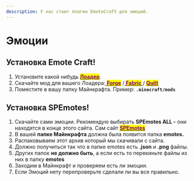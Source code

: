```yaml
---
description: У нас стоит плагин EmoteCraft для эмоций.
---
```


# Эмоции

## Установка Emote Craft!

1. Установите какой нибудь [<mark style="color:purple;">**Лоадер**</mark>](modloaders.md).
2. Скачайте мод для вашего Лоадера:[ <mark style="color:purple;">**Forge**</mark>](https://modrinth.com/mod/emotecraft/changelog?g=1.19.3\&l=forge) /[ <mark style="color:purple;">**Fabric**</mark>](https://modrinth.com/mod/emotecraft/changelog?g=1.19.3\&l=fabric)[ ](https://modrinth.com/mod/replaymod/changelog?l=fabric\&g=1.19.3)/ [<mark style="color:purple;">**Quilt**</mark>](https://modrinth.com/mod/emotecraft/changelog?g=1.19.3\&l=quilt)
3. Поместите в вашу папку Майнкрафта. Пример: **`.minecraft/mods`**

## Установка SPEmotes!

1. Скачайте сами эмоции. Рекомендую выбирать **SPEmotes ALL -** они находятся в конце этого сайта. Сам сайт [<mark style="color:purple;">**SPEmotes**</mark>](https://docs.google.com/document/d/1mIh0roUFZ3xiROibgymcMNu6nrD6hrXF18rTmp0SkB4/edit)
2. В вашей **папке Майнкрафта** должна была появится папка **emotes.**
3. Распаковываем этот архив который мы скачивали с сайта.
4. Должно получиться так что в папке emotes есть **.json** и **.png** файлы.&#x20;
5. Других папок **не должно быть**, а если есть то перекиньте файлы из них в папку **emotes**
6. Заходим в Майнкрафт и проверяем есть ли эмоции.
7. Если Эмоций нету перепроверьте сделали ли вы все правильно.
